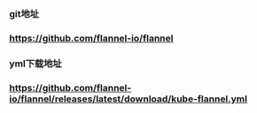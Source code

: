 ### git地址
### https://github.com/flannel-io/flannel
### yml下载地址
### https://github.com/flannel-io/flannel/releases/latest/download/kube-flannel.yml
